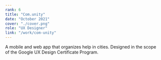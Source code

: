 ```yaml
---
rank: 6
title: "Com.unity"
date: "October 2021"
cover: "./cover.png"
role: "UX Designer"
link: "/work/com-unity"
---
```


A mobile and web app that organizes help in cities. Designed in the scope of the Google UX Design Certificate Program.